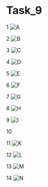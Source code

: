 
# Task_9

1
![A](https://github.com/Azlamwahyudin/Task_9/assets/93004934/c88965cd-a0e7-4c58-a401-b2529cf1927d)


2
![B](https://github.com/Azlamwahyudin/Task_9/assets/93004934/871e6cc6-2847-487f-990d-3801a0f59e24)


3
![C](https://github.com/Azlamwahyudin/Task_9/assets/93004934/ee19ea60-e933-42c0-999f-c59f3e134101)


4
![D](https://github.com/Azlamwahyudin/Task_9/assets/93004934/cc10ad63-7727-4ff2-9591-165493f15b38)


5
![E](https://github.com/Azlamwahyudin/Task_9/assets/93004934/7e324104-370b-4d1b-bcaa-8958edb8e3fa)


6
![F](https://github.com/Azlamwahyudin/Task_9/assets/93004934/80ef35e6-9e79-4ea0-a66c-bb7bf79e66cc)


7
![G](https://github.com/Azlamwahyudin/Task_9/assets/93004934/feb3851d-aaa6-4989-8586-b915d53f3867)


8
![H](https://github.com/Azlamwahyudin/Task_9/assets/93004934/30f0cb04-11d7-4c95-afb3-778c01cf883e)


9
![I](https://github.com/Azlamwahyudin/Task_9/assets/93004934/a2efd5e9-a5f7-42d6-aebe-ac4199f60a91)


10



11
![K](https://github.com/Azlamwahyudin/Task_9/assets/93004934/e4b03e7f-1cbb-459e-abc7-76648cdb1f0b)


12
![L](https://github.com/Azlamwahyudin/Task_9/assets/93004934/9316acdd-a1ef-4f6a-81d0-870ef2aaf03a)


13
![M](https://github.com/Azlamwahyudin/Task_9/assets/93004934/1c5324f6-26f3-4035-bb54-2843b1333a97)


14
![N](https://github.com/Azlamwahyudin/Task_9/assets/93004934/ef565dc2-00cb-46f8-9b4e-ef3d0d937b32)







